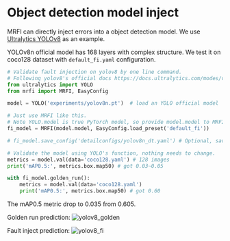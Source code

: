 # Object detection model inject

MRFI can directly inject errors into a object detection model. We use [Ultralytics YOLOv8](https://docs.ultralytics.com/modes/val/) as an example.

YOLOv8n official model has 168 layers with complex structure.
We test it on coco128 dataset with `default_fi.yaml` configuration.

```python
# Validate fault injection on yolov8 by one line command.
# Following yolov8's official docs https://docs.ultralytics.com/modes/val/.
from ultralytics import YOLO
from mrfi import MRFI, EasyConfig

model = YOLO('experiments/yolov8n.pt')  # load an YOLO official model

# Just use MRFI like this.
# Note YOLO.model is true PyTorch model, so provide model.model to MRFI here.
fi_model = MRFI(model.model, EasyConfig.load_preset('default_fi'))

# fi_model.save_config('detailconfigs/yolov8n_dt.yaml') # Optional, save detail config

# Validate the model using YOLO's function, nothing needs to change.
metrics = model.val(data='coco128.yaml') # 128 images
print('mAP0.5:', metrics.box.map50) # got 0.03~0.05

with fi_model.golden_run():
    metrics = model.val(data='coco128.yaml')
    print('mAP0.5:', metrics.box.map50) # got 0.60
```

The mAP0.5 metric drop to 0.035 from 0.605.

Golden run prediction:
![yolov8_golden](assets/yolov8_golden.jpg)

Fault inject prediction:
![yolov8_fi](assets/yolov8_fi.jpg)
